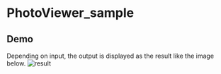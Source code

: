 # PhotoViewer_sample
## Demo

Depending on input, the output is displayed as the result like the image below.
![result](https://github.com/ttorii20/PhotoViewer_sample/blob/media/sample.gif)
